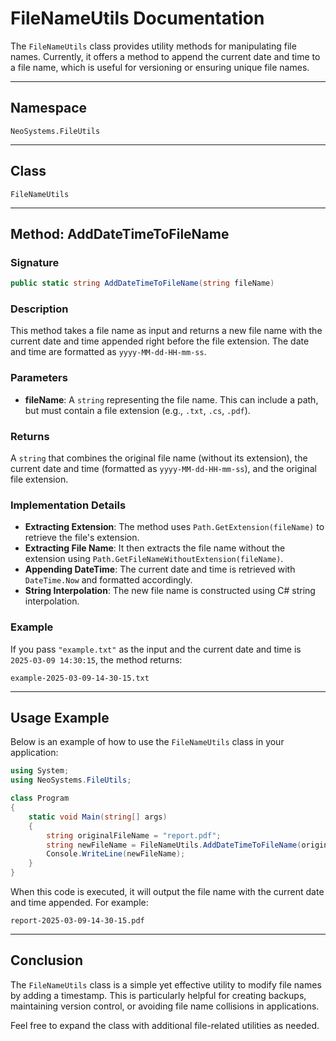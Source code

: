 # FileNameUtils Documentation

The `FileNameUtils` class provides utility methods for manipulating file names. Currently, it offers a method to append the current date and time to a file name, which is useful for versioning or ensuring unique file names.

---

## Namespace
`NeoSystems.FileUtils`

---

## Class
`FileNameUtils`

---

## Method: AddDateTimeToFileName

### Signature
```csharp
public static string AddDateTimeToFileName(string fileName)
```

### Description
This method takes a file name as input and returns a new file name with the current date and time appended right before the file extension. The date and time are formatted as `yyyy-MM-dd-HH-mm-ss`.

### Parameters
- **fileName**: A `string` representing the file name. This can include a path, but must contain a file extension (e.g., `.txt`, `.cs`, `.pdf`).

### Returns
A `string` that combines the original file name (without its extension), the current date and time (formatted as `yyyy-MM-dd-HH-mm-ss`), and the original file extension.

### Implementation Details
- **Extracting Extension**: The method uses `Path.GetExtension(fileName)` to retrieve the file's extension.
- **Extracting File Name**: It then extracts the file name without the extension using `Path.GetFileNameWithoutExtension(fileName)`.
- **Appending DateTime**: The current date and time is retrieved with `DateTime.Now` and formatted accordingly.
- **String Interpolation**: The new file name is constructed using C# string interpolation.

### Example
If you pass `"example.txt"` as the input and the current date and time is `2025-03-09 14:30:15`, the method returns:
```
example-2025-03-09-14-30-15.txt
```

---

## Usage Example

Below is an example of how to use the `FileNameUtils` class in your application:

```csharp
using System;
using NeoSystems.FileUtils;

class Program
{
    static void Main(string[] args)
    {
        string originalFileName = "report.pdf";
        string newFileName = FileNameUtils.AddDateTimeToFileName(originalFileName);
        Console.WriteLine(newFileName);
    }
}
```

When this code is executed, it will output the file name with the current date and time appended. For example:
```
report-2025-03-09-14-30-15.pdf
```

---

## Conclusion
The `FileNameUtils` class is a simple yet effective utility to modify file names by adding a timestamp. This is particularly helpful for creating backups, maintaining version control, or avoiding file name collisions in applications.

Feel free to expand the class with additional file-related utilities as needed.
